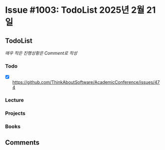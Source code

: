 # Issue #1003: TodoList 2025년 2월 21일

## TodoList

*매우 작은 진행상황은 Comment로 작성*

### Todo  

- [x] https://github.com/ThinkAboutSoftware/AcademicConference/issues/474

### Lecture

### Projects

### Books


## Comments

